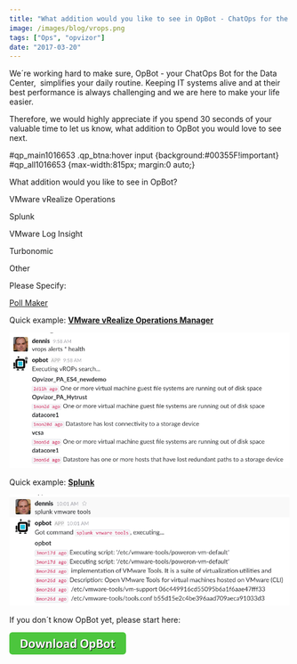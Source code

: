 ```yaml
---
title: "What addition would you like to see in OpBot - ChatOps for the Data Center?"
image: /images/blog/vrops.png
tags: ["Ops", "opvizor"]
date: "2017-03-20"
---
```


We´re working hard to make sure, OpBot - your ChatOps Bot for the Data Center,  simplifies your daily routine. Keeping IT systems alive and at their best performance is always challenging and we are here to make your life easier.

Therefore, we would highly appreciate if you spend 30 seconds of your valuable time to let us know, what addition to OpBot you would love to see next.

#qp\_main1016653 .qp\_btna:hover input {background:#00355F!important} #qp\_all1016653 {max-width:815px; margin:0 auto;}

What addition would you like to see in OpBot?

VMware vRealize Operations

Splunk

VMware Log Insight

Turbonomic

Other

Please Specify: 

[](#)[](#)

[Poll Maker](http://www.poll-maker.com)

<script src="//scripts.poll-maker.com/3012/scpolls.js" language="javascript"></script>

Quick example: **[VMware vRealize Operations Manager](http://www.vmware.com/products/vrealize-operations.html)**

[![VMware vRealize Operations Manager OpBot Chat Slack](/images/blog/vrops.png)](http://www.vmware.com/products/vrealize-operations.html)

Quick example: **[Splunk](http://www.splunk.com)**

[![Splunk ChatOps Slack OpBot](/images/blog/splunk.png)](http://www.splunk.com)

If you don´t know OpBot yet, please start here:

[![OpBot ChatOps for Data center](/images/blog/button_download-opbot-1.png)](http://try.opvizor.com/opbot)
